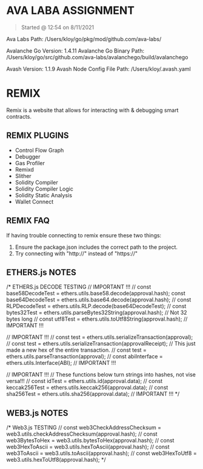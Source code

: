 # AVA LABA ASSIGNMENT

>Started @ 12:54 on 8/11/2021

Ava Labs Path: /Users/kloy/go/pkg/mod/github.com/ava-labs/

Avalanche Go Version: 1.4.11
Avalanche Go Binary Path: /Users/kloy/go/src/github.com/ava-labs/avalanchego/build/avalanchego

Avash Version: 1.1.9
Avash Node Config File Path: /Users/kloy/.avash.yaml
# REMIX

Remix is a website that allows for interacting with & debugging smart contracts.

## REMIX PLUGINS

+ Control Flow Graph
+ Debugger
+ Gas Profiler
+ Remixd
+ Slither
+ Solidity Compiler
+ Solidity Compiler Logic
+ Solidity Static Analysis
+ Wallet Connect

## REMIX FAQ

If having trouble connecting to remix ensure these two things:

1. Ensure the package.json includes the correct path to the project.
2. Try connecting with "http://" instead of "https://"

## ETHERS.js NOTES

/* ETHERS.js DECODE TESTING
// IMPORTANT !!!
// const base58DecodeTest = ethers.utils.base58.decode(approval.hash);
const base64DecodeTest = ethers.utils.base64.decode(approval.hash);
// const RLPDecodeTest = ethers.utils.RLP.decode(base64DecodeTest);
// const bytes32Test = ethers.utils.parseBytes32String(approval.hash); // Not 32 bytes long
// const utf8Test = ethers.utils.toUtf8String(approval.hash);
// IMPORTANT !!!

// IMPORTANT !!!
// const test = ethers.utils.serializeTransaction(approval);
// const test = ethers.utils.serializeTransaction(approvalReceipt); // This just made a new hex of the entire transaction.
// const test = ethers.utils.parseTransaction(approval);
// const abiInterface = ethers.utils.Interface(ABI);
// IMPORTANT !!!

// IMPORTANT !!!
// These functions below turn strings into hashes, not vise versa!!!
// const idTest = ethers.utils.id(approval.data);
// const keccak256Test = ethers.utils.keccak256(approval.data);
// const sha256Test = ethers.utils.sha256(approval.data);
// IMPORTANT !!!
*/

## WEB3.js NOTES

/* Web3.js TESTING
// const web3CheckAddressChecksum = web3.utils.checkAddressChecksum(approval.hash);
// const web3BytesToHex = web3.utils.bytesToHex(approval.hash);
// const web3HexToAscii = web3.utils.hexToAscii(approval.hash);
// const web3ToAscii = web3.utils.toAscii(approval.hash);
// const web3HexToUtf8 = web3.utils.hexToUtf8(approval.hash);
*/
